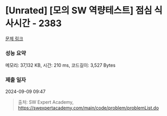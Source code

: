 # [Unrated] [모의 SW 역량테스트] 점심 식사시간 - 2383 

[문제 링크](https://swexpertacademy.com/main/code/problem/problemDetail.do?contestProbId=AV5-BEE6AK0DFAVl) 

### 성능 요약

메모리: 37,132 KB, 시간: 210 ms, 코드길이: 3,527 Bytes

### 제출 일자

2024-09-09 09:47



> 출처: SW Expert Academy, https://swexpertacademy.com/main/code/problem/problemList.do
